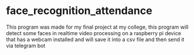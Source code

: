 # face_recognition_attendance
This program was made for my final project at my college, this program will detect some faces in realtime video processing on a raspberry pi device that has a webcam installed and will save it into a csv file and then send it via telegram bot
